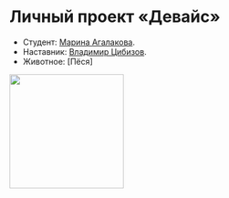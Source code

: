 # Личный проект «Девайс»

* Студент: [Марина Агалакова](https://htmlacademy.ru/profile/id509399).
* Наставник: [Владимир Цибизов](https://htmlacademy.ru/profile/vlad_blow).
* Животное: [Пёся]

<img width="200" src="https://pp.userapi.com/c639427/v639427132/3ce2b/L-3WvYjEdKA.jpg">

